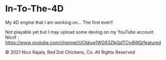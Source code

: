 # In-To-The-4D
My 4D engine that I am working on... The first ever!!


Not playable yet but I may upload some devlog on my YouTube account
Nicof : https://www.youtube.com/channel/UCbkug1WG93ZIkQdTCiyBj9Q/featured

© 2021 Nico Rajala, Red Dot Chickens, Co. All Rights Reserved
